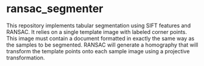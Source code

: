 # ransac_segmenter

This repository implements tabular segmentation using SIFT features and RANSAC.
It relies on a single template image with labeled corner points. This image must contain
a document formatted in exactly the same way as the samples to be segmented.
RANSAC will generate a homography that will transform the template points onto each
sample image using a projective transformation.
